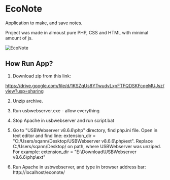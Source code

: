# EcoNote

Application to make, and save notes.

Project was made in almoust pure PHP, CSS and HTML with minimal amount of js.


![EcoNote](https://user-images.githubusercontent.com/112412169/188962944-64b66b70-b9e2-4223-bb40-015b1c7cea08.png)

## How Run App?

1. Download zip from this link: 

  https://drive.google.com/file/d/1KSZqUs8YTwudvLxpFTFQDSKFcqeMUJsz/view?usp=sharing

2. Unzip archive.

3. Run usbwebserver.exe - allow everything

4. Stop Apache in usbwebserver and run script.bat

5. Go to "USBWebserver v8.6.6\php" directory, find php.ini file. Open in text editor and find line: extension_dir = "C:/Users/sqann/Desktop/USBWebserver     v8.6.6\php\ext\".
Replace C:/Users/sqann/Desktop/ on path, where USBWebserver was unziped. For example: extension_dir = "E:\Download\USBWebserver v8.6.6\php\ext\"

6. Run Apache in usbwebserver, and type in browser address bar: http://localhost/econote/ 

